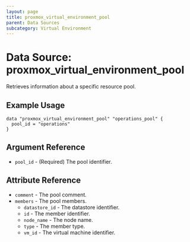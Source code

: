 ```yaml
---
layout: page
title: proxmox_virtual_environment_pool
parent: Data Sources
subcategory: Virtual Environment
---
```


# Data Source: proxmox_virtual_environment_pool

Retrieves information about a specific resource pool.

## Example Usage

```hcl
data "proxmox_virtual_environment_pool" "operations_pool" {
  pool_id = "operations"
}
```

## Argument Reference

- `pool_id` - (Required) The pool identifier.

## Attribute Reference

- `comment` - The pool comment.
- `members` - The pool members.
    - `datastore_id` - The datastore identifier.
    - `id` - The member identifier.
    - `node_name` - The node name.
    - `type` - The member type.
    - `vm_id` - The virtual machine identifier.
